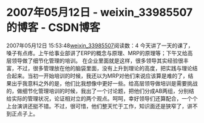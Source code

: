 # 2007年05月12日 - weixin_33985507的博客 - CSDN博客
2007年05月12日 15:53:48[weixin_33985507](https://me.csdn.net/weixin_33985507)阅读数：4
今天讲了一天的课了，嗓子有点疼。上午给事业部讲了ERP的概念与原理、MRP的原理等；下午又给高层领导做了细节化管理的培训。
在企业里面就是这样，很多领导其实经验很丰富，不过，很多管理放在他的脑袋里面，没有上升到理论的高度，把实践与理论结合起来。当初一开始培训的时候，我还以为MRP对他们来说应该算是难的了，结果出乎我意料之外的是，他们比我想像中更好一些。给高层领导做培训是需要挑战的，做细节化管理培训的时候，我出了一个讨论题，把他们分成AB两组，分别结给实际的管理状况，论证相对立的两个观点。呵呵，幸好领导们还算配合，一个个上台演讲还挺不错。不过，很可惜，他们整天忙于工作，知识面还是狭窄了，讲不到正点子上。

